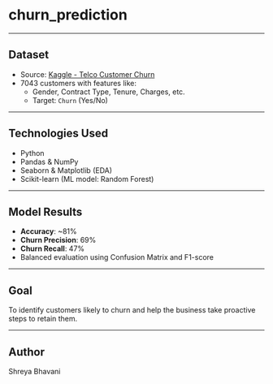 # churn_prediction

---

##  Dataset

- Source: [Kaggle - Telco Customer Churn](https://www.kaggle.com/datasets/blastchar/telco-customer-churn)
- 7043 customers with features like:
  - Gender, Contract Type, Tenure, Charges, etc.
  - Target: `Churn` (Yes/No)

---

##  Technologies Used

- Python
- Pandas & NumPy
- Seaborn & Matplotlib (EDA)
- Scikit-learn (ML model: Random Forest)

---

## Model Results

- **Accuracy**: ~81%
- **Churn Precision**: 69%
- **Churn Recall**: 47%
- Balanced evaluation using Confusion Matrix and F1-score

---

##  Goal

To identify customers likely to churn and help the business take proactive steps to retain them.

---

## Author

Shreya Bhavani  
